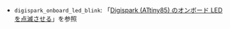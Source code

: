 - `digispark_onboard_led_blink`: 「[Digispark (ATtiny85) のオンボード LED を点滅させる][1]」を参照

[1]: https://asaitoshiya.com/blinking-on-board-led-of-digispark-attiny85
